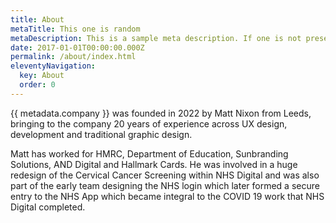 ```yaml
---
title: About
metaTitle: This one is random
metaDescription: This is a sample meta description. If one is not present in your page/post's front matter, the default metadata.desciption will be used instead.
date: 2017-01-01T00:00:00.000Z
permalink: /about/index.html
eleventyNavigation:
  key: About
  order: 0
---
```


{{ metadata.company }} was founded in 2022 by Matt Nixon from Leeds, bringing to the company 20 years of experience across UX design, development and traditional graphic design.

Matt has worked for HMRC, Department of Education, Sunbranding Solutions, AND Digital and Hallmark Cards. He was involved in a huge redesign of the Cervical Cancer Screening within NHS Digital and was also part of the early team designing the NHS login which later formed a secure entry to the NHS App which became integral to the COVID 19 work that NHS Digital completed.